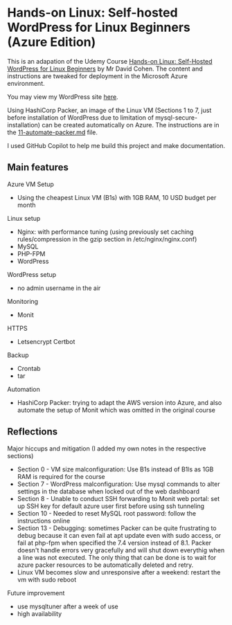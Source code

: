 # Hands-on Linux: Self-hosted WordPress for Linux Beginners (Azure Edition)

This is an adapation of the Udemy Course [Hands-on Linux: Self-Hosted WordPress for Linux Beginners](https://www.udemy.com/hands-on-linux-self-hosted-wordpress-for-linux-beginners/) by Mr David Cohen. The content and instructions are tweaked for deployment in the Microsoft Azure environment.

You may view my WordPress site [here](https://www.mphho.com).

Using HashiCorp Packer, an image of the Linux VM (Sections 1 to 7, just before installation of WordPress due to limitation of mysql-secure-installation) can be created automatically on Azure. The instructions are in the [11-automate-packer.md](11-automate-packer.md) file.

I used GitHub Copilot to help me build this project and make documentation.

## Main features

Azure VM Setup
 - Using the cheapest Linux VM (B1s) with 1GB RAM, 10 USD budget per month

Linux setup
 - Nginx: with performance tuning (using previously set caching rules/compression in the gzip section in /etc/nginx/nginx.conf)
 - MySQL
 - PHP-FPM
 - WordPress

WordPress setup
 - no admin username in the air

Monitoring
 - Monit

HTTPS
 - Letsencrypt Certbot

Backup
 - Crontab
 - tar

Automation
 - HashiCorp Packer: trying to adapt the AWS version into Azure, and also automate the setup of Monit which was omitted in the original course

## Reflections

Major hiccups and mitigation (I added my own notes in the respective sections)
- Section 0 - VM size malconfiguration: Use B1s instead of B1ls as 1GB RAM is required for the course
- Section 7 - WordPress malconfiguration: Use mysql commands to alter settings in the database when locked out of the web dashboard
- Section 8 - Unable to conduct SSH forwarding to Monit web portal: set up SSH key for default azure user first before using ssh tunneling
- Section 10 - Needed to reset MySQL root password: follow the instructions online
- Section 13 - Debugging: sometimes Packer can be quite frustrating to debug because it can even fail at apt update even with sudo access, or fail at php-fpm when specified the 7.4 version instead of 8.1. Packer doesn't handle errors very gracefully and will shut down everythig when a line was not executed. The only thing that can be done is to wait for azure packer resources to be automatically deleted and retry.
- Linux VM becomes slow and unresponsive after a weekend: restart the vm with sudo reboot

Future improvement
 - use mysqltuner after a week of use
 - high availability